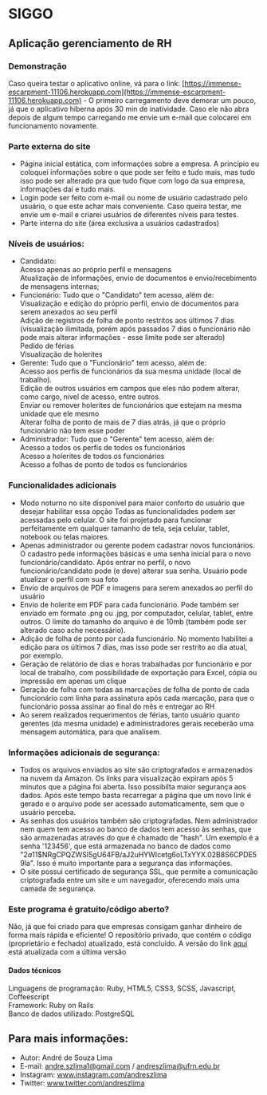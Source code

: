 # SIGGO
## Aplicação gerenciamento de RH

### Demonstração
Caso queira testar o aplicativo online, vá para o link: [https://immense-escarpment-11106.herokuapp.com](https://immense-escarpment-11106.herokuapp.com) - O primeiro carregamento deve demorar um pouco, já que o aplicativo hiberna após 30 min de inatividade. Caso ele não abra depois de algum tempo carregando me envie um e-mail que colocarei em funcionamento novamente.<br>

### Parte externa do site
- Página inicial estática, com informações sobre a empresa. A princípio eu coloquei informações sobre o que pode ser feito e tudo mais, mas tudo isso pode ser alterado pra que tudo fique com logo da sua empresa, informações daí e tudo mais.
- Login pode ser feito com e-mail ou nome de usuário cadastrado pelo usuário, o que este achar mais conveniente. Caso queira testar, me envie um e-mail e criarei usuários de diferentes níveis para testes.
- Parte interna do site (área exclusiva a usuários cadastrados)

### Níveis de usuários:
- Candidato: <br>
Acesso apenas ao próprio perfil e mensagens <br>
Atualização de informações, envio de documentos e envio/recebimento de mensagens internas; <br>
- Funcionário: Tudo que o "Candidato" tem acesso, além de:  <br>
Visualização e edição do próprio perfil, envio de documentos para serem anexados ao seu perfil <br>
Adição de registros de folha de ponto restritos aos últimos 7 dias (visualização ilimitada, porém após passados 7 dias o funcionário não pode mais alterar informações - esse limite pode ser alterado) <br>
Pedido de férias <br>
Visualização de holerites <br>
- Gerente: Tudo que o "Funcionário" tem acesso, além de:  <br>
Acesso aos perfis de funcionários da sua mesma unidade (local de trabalho).  <br>
Edição de outros usuários em campos que eles não podem alterar, como cargo, nível de acesso, entre outros.  <br>
Enviar ou remover holerites de funcionários que estejam na mesma unidade que ele mesmo <br>
Alterar folha de ponto de mais de 7 dias atrás, já que o próprio funcionário não tem esse poder <br>
- Administrador: Tudo que o "Gerente" tem acesso, além de:  <br>
Acesso a todos os perfis de todos os funcionários <br>
Acesso a holerites de todos os funcionários <br>
Acesso a folhas de ponto de todos os funcionários <br>

### Funcionalidades adicionais
- Modo noturno no site disponível para maior conforto do usuário que desejar habilitar essa opção
Todas as funcionalidades podem ser acessadas pelo celular. O site foi projetado para funcionar perfeitamente em qualquer tamanho de tela, seja celular, tablet, notebook ou telas maiores.
- Apenas administrador ou gerente podem cadastrar novos funcionários. O cadastro pede informações básicas e uma senha inicial para o novo funcionário/candidato. Após entrar no perfil, o novo funcionário/candidato pode (e deve) alterar sua senha.
Usuário pode atualizar o perfil com sua foto
- Envio de arquivos de PDF e imagens para serem anexados ao perfil do usuário
- Envio de holerite em PDF para cada funcionário. Pode também ser enviado em formato .png ou .jpg, por computador, celular, tablet, entre outros. O limite do tamanho do arquivo é de 10mb (também pode ser alterado caso ache necessário).
- Adição de folha de ponto por cada funcionário. No momento habilitei a edição para os últimos 7 dias, mas isso pode ser restrito ao dia atual, por exemplo.
- Geração de relatório de dias e horas trabalhadas por funcionário e por local de trabalho, com possibilidade de exportação para Excel, cópia ou impressão em apenas um clique
- Geração de folha com todas as marcações de folha de ponto de cada funcionário com linha para assinatura após cada marcação, para que o funcionário possa assinar ao final do mês e entregar ao RH
- Ao serem realizados requerimentos de férias, tanto usuário quanto gerentes (da mesma unidade) e administradores gerais receberão uma mensagem automática, para que analisem.

### Informações adicionais de segurança:
- Todos os arquivos enviados ao site são criptografados e armazenados na nuvem da Amazon. Os links para visualização expiram após 5 minutos que a página foi aberta. Isso possibilta maior segurança aos dados. Após este tempo basta recarregar a página que um novo link é gerado e o arquivo pode ser acessado automaticamente, sem que o usuário perceba.
- As senhas dos usuários também são criptografadas. Nem administrador nem quem tem acesso ao banco de dados tem acesso às senhas, que são armazenadas através do que é chamado de "hash". Um exemplo é a senha '123456', que está armazenada no banco de dados como "$2a$11$NRgCPQZWSI5gU64FB/aJ2uHYWIcetg6oLTxYYX.02B8S6CPDE59la". Isso é muito importante para a segurança das informações.
- O site possui certificado de segurança SSL, que permite a comunicação criptografada entre um site e um navegador, oferecendo mais uma camada de segurança.


### Este programa é gratuito/código aberto?

Não, já que foi criado para que empresas consigam ganhar dinheiro de forma mais rápida e eficiente! O repositório privado, que contém o código (proprietário e fechado) atualizado, está concluído. A versão do link [aqui](https://immense-escarpment-11106.herokuapp.com) está atualizada com a última versão

#### Dados técnicos

Linguagens de programação: Ruby, HTML5, CSS3, SCSS, Javascript, Coffeescript<br>
Framework: Ruby on Rails<br>
Banco de dados utilizado: PostgreSQL<br>

## Para mais informações: 

* Autor: André de Souza Lima
* E-mail: andre.szlima1@gmail.com / andreszlima@ufrn.edu.br
* Instagram: www.instagram.com/andreszlima
* Twitter: www.twitter.com/andreszlima
